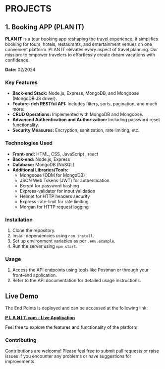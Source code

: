 # PROJECTS

## 1. Booking APP (PLAN IT)

**PLAN IT** is a tour booking app reshaping the travel experience. It simplifies booking for tours, hotels, restaurants, and entertainment venues on one convenient platform. PLAN IT elevates every aspect of travel planning. Our mission: to empower travelers to effortlessly create dream vacations with confidence.

**Date:** 02/2024

### Key Features

- **Back-end Stack:** Node.js, Express, MongoDB, and Mongoose (MongoDB JS driver).
- **Feature-rich RESTful API:** Includes filters, sorts, pagination, and much more.
- **CRUD Operations:** Implemented with MongoDB and Mongoose.
- **Advanced Authentication and Authorization:** Including password reset functionality.
- **Security Measures:** Encryption, sanitization, rate limiting, etc.

### Technologies Used

- **Front-end:** HTML, CSS, JavaScript , react
- **Back-end:** Node.js, Express
- **Database:** MongoDB (NoSQL)
- **Additional Libraries/Tools:** 
  - Mongoose (ODM for MongoDB)
  - JSON Web Tokens (JWT) for authentication
  - Bcrypt for password hashing
  - Express-validator for input validation
  - Helmet for HTTP headers security
  - Express-rate-limit for rate limiting
  - Morgan for HTTP request logging

### Installation

1. Clone the repository.
2. Install dependencies using `npm install`.
3. Set up environment variables as per `.env.example`.
4. Run the server using `npm start`.

### Usage

1. Access the API endpoints using tools like Postman or through your front-end application.
2. Refer to the API documentation for detailed usage instructions.


## **Live Demo**

The End Points is deployed and can be accessed at the following link:

[**P L A N I T.com - Live Application**](https://graduation-project-1fv9.onrender.com/api/v1/places/)

Feel free to explore the features and functionality of the platform.

### Contributing

Contributions are welcome! Please feel free to submit pull requests or raise issues if you encounter any problems or have suggestions for improvements.

